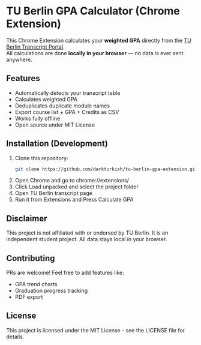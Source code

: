 # TU Berlin GPA Calculator (Chrome Extension)

This Chrome Extension calculates your **weighted GPA** directly from the [TU Berlin Transcript Portal](https://tuport.sap.tu-berlin.de).  
All calculations are done **locally in your browser** — no data is ever sent anywhere.

## Features
- Automatically detects your transcript table
- Calculates weighted GPA
- Deduplicates duplicate module names
- Export course list + GPA + Credits as CSV
- Works fully offline
- Open source under MIT License

## Installation (Development)
1. Clone this repository:
   ```bash
   git clone https://github.com/darkturkish/tu-berlin-gpa-extension.git
2.  Open Chrome and go to chrome://extensions/
3. Click Load unpacked and select the project folder
4. Open TU Berlin transcript page
5. Run it from Extensions and Press Calculate GPA

## Disclaimer
This project is not affiliated with or endorsed by TU Berlin.
It is an independent student project. All data stays local in your browser.

## Contributing

PRs are welcome! Feel free to add features like:
- GPA trend charts
- Graduation progress tracking
- PDF export

## License
This project is licensed under the MIT License - see the LICENSE file for details.